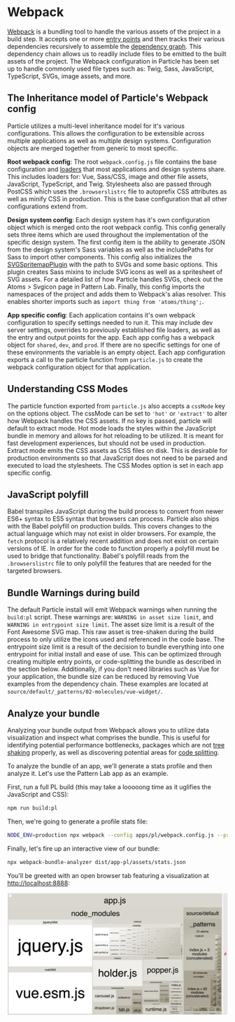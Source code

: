# Webpack

[Webpack](https://webpack.js.org/) is a bundling tool to handle the various assets of the project in a build step. It accepts one or more [entry points](https://webpack.js.org/concepts/entry-points/) and then tracks their various dependencies recursively to assemble the [dependency graph](https://webpack.js.org/concepts/dependency-graph/). This dependency chain allows us to readily include files to be emitted to the built assets of the project. The Webpack configuration in Particle has been set up to handle commonly used file types such as: Twig, Sass, JavaScript, TypeScript, SVGs, image assets, and more.

## The Inheritance model of Particle's Webpack config

Particle utilizes a multi-level inheritance model for it's various configurations. This allows the configuration to be extensible across multiple applications as well as multiple design systems. Configuration objects are merged together from generic to most specific.

**Root webpack config**: The root `webpack.config.js` file contains the base configuration and [loaders](https://webpack.js.org/concepts/loaders/) that most applications and design systems share. This includes loaders for: Vue, Sass/CSS, image and other file assets, JavaScript, TypeScript, and Twig. Stylesheets also are passed through PostCSS which uses the `.browserslistrc` file to autoprefix CSS attributes as well as minify CSS in production. This is the base configuration that all other configurations extend from.

**Design system config**: Each design system has it's own configuration object which is merged onto the root webpack config. This config generally sets three items which are used throughout the implementation of the specific design system. The first config item is the ability to generate JSON from the design system's Sass variables as well as the includePaths for Sass to import other components. This config also initializes the [SVGSpritemapPlugin](https://github.com/cascornelissen/svg-spritemap-webpack-plugin) with the path to SVGs and some basic options. This plugin creates Sass mixins to include SVG icons as well as a spritesheet of SVG assets. For a detailed list of how Particle handles SVGs, check out the Atoms > Svgicon page in Pattern Lab. Finally, this config imports the namespaces of the project and adds them to Webpack's alias resolver. This enables shorter imports such as `import thing from 'atoms/thing';`.

**App specific config**: Each application contains it's own webpack configuration to specify settings needed to run it. This may include dev server settings, overrides to previously established file loaders, as well as the entry and output points for the app. Each app config has a webpack object for `shared`, `dev`, and `prod`. If there are no specific settings for one of these environments the variable is an empty object. Each app configuration exports a call to the particle function from `particle.js` to create the webpack configuration object for that application.

## Understanding CSS Modes

The particle function exported from `particle.js` also accepts a `cssMode` key on the options object. The cssMode can be set to `'hot'` or `'extract'` to alter how Webpack handles the CSS assets. If no key is passed, particle will default to extract mode. Hot mode loads the styles within the JavaScript bundle in memory and allows for hot reloading to be utilized. It is meant for fast development experiences, but should not be used in production. Extract mode emits the CSS assets as CSS files on disk. This is desirable for production environments so that JavaScript does not need to be parsed and executed to load the stylesheets. The CSS Modes option is set in each app specific config.

## JavaScript polyfill

Babel transpiles JavaScript during the build process to convert from newer ES6+ syntax to ES5 syntax that browsers can process. Particle also ships with the Babel polyfill on production builds. This covers changes to the actual language which may not exist in older browsers. For example, the `fetch` protocol is a relatively recent addition and does not exist on certain versions of IE. In order for the code to function properly a polyfill must be used to bridge that functionality. Babel's polyfill reads from the `.browserslistrc` file to only polyfill the features that are needed for the targeted browsers.

## Bundle Warnings during build

The default Particle install will emit Webpack warnings when running the `build:pl` script. These warnings are: `WARNING in asset size limit`, and `WARNING in entrypoint size limit`. The asset size limit is a result of the Font Awesome SVG map. This raw asset is tree-shaken during the build process to only utilize the icons used and referenced in the code base. The entrypoint size limit is a result of the decision to bundle everything into one entrypoint for initial install and ease of use. This can be optimized through creating multiple entry points, or code-splitting the bundle as described in the section below. Additionally, if you don't need libraries such as Vue for your application, the bundle size can be reduced by removing Vue examples from the dependency chain. These examples are located at `source/default/_patterns/02-molecules/vue-widget/`.

## Analyze your bundle

Analyzing your bundle output from Webpack allows you to utilize data visualization and inspect what comprises the bundle. This is useful for identifying potential performance bottlenecks, packages which are not [tree shaking](https://webpack.js.org/guides/tree-shaking/) properly, as well as discovering potential areas for [code splitting](https://webpack.js.org/guides/code-splitting/).

To analyze the bundle of an app, we'll generate a stats profile and then analyze it. Let's use the Pattern Lab app as an example.

First, run a full PL build \(this may take a looooong time as it uglifies the JavaScript and CSS\):

```bash
npm run build:pl
```

Then, we're going to generate a profile stats file:

```bash
NODE_ENV=production npx webpack --config apps/pl/webpack.config.js --profile --json > dist/app-pl/assets/stats.json
```

Finally, let's fire up an interactive view of our bundle:

```bash
npx webpack-bundle-analyzer dist/app-pl/assets/stats.json
```

You'll be greeted with an open browser tab featuring a visualization at [http://localhost:8888](http://localhost:8888/):

![webpack-bundle-analyzer showing stats for the default Pattern Lab app bundle](../.gitbook/assets/image.png)
